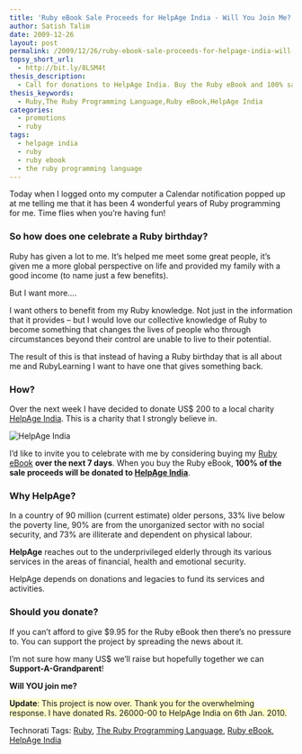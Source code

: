 ```yaml
---
title: 'Ruby eBook Sale Proceeds for HelpAge India - Will You Join Me?'
author: Satish Talim
date: 2009-12-26
layout: post
permalink: /2009/12/26/ruby-ebook-sale-proceeds-for-helpage-india-will-you-join-me/
topsy_short_url:
  - http://bit.ly/8LSM4t
thesis_description:
  - Call for donations to HelpAge India. Buy the Ruby eBook and 100% sales proceeds go to HelpAge India.
thesis_keywords:
  - Ruby,The Ruby Programming Language,Ruby eBook,HelpAge India
categories:
  - promotions
  - ruby
tags:
  - helpage india
  - ruby
  - ruby ebook
  - the ruby programming language
---
```

<div>
  <p class="alert">
    Today when I logged onto my computer a Calendar notification popped up at me telling me that it has been 4 wonderful years of Ruby programming for me. Time flies when you&#8217;re having fun!
  </p>
  
  <h3>
    So how does one celebrate a Ruby birthday?
  </h3>
  
  <p>
    Ruby has given a lot to me. It&#8217;s helped me meet some great people, it&#8217;s given me a more global perspective on life and provided my family with a good income (to name just a few benefits).
  </p>
  
  <p>
    But I want more….
  </p>
  
  <p>
    I want others to benefit from my Ruby knowledge. Not just in the information that it provides &#8211; but I would love our collective knowledge of Ruby to become something that changes the lives of people who through circumstances beyond their control are unable to live to their potential.
  </p>
  
  <p>
    The result of this is that instead of having a Ruby birthday that is all about me and RubyLearning I want to have one that gives something back.
  </p>
  
  <h3>
    How?
  </h3>
  
  <p>
    Over the next week I have decided to donate US$ 200 to a local charity <a href="http://helpageindia.org/">HelpAge India</a>. This is a charity that I strongly believe in.
  </p>
  
  <p>
    <img class="aligncenter" src='http://helpageindia.org/images/banner-support-a-gran.jpg' style="border: 0px none ;" alt="HelpAge India" />
  </p>
  
  <p class="note">
    I&#8217;d like to invite you to celebrate with me by considering buying my <a href="http://book.rubylearning.org/">Ruby eBook</a> <b>over the next 7 days</b>. When you buy the Ruby eBook, <b>100% of the sale proceeds will be donated to <a href="http://helpageindia.org/">HelpAge India</a></b>.
  </p>
  
  <h3>
    Why HelpAge?
  </h3>
  
  <p>
    In a country of 90 million (current estimate) older persons, 33% live below the poverty line, 90% are from the unorganized sector with no social security, and 73% are illiterate and dependent on physical labour.
  </p>
  
  <p>
    <strong>HelpAge</strong> reaches out to the underprivileged elderly through its various services in the areas of financial, health and emotional security.
  </p>
  
  <p>
    HelpAge depends on donations and legacies to fund its services and activities.
  </p>
  
  <h3>
    Should you donate?
  </h3>
  
  <p>
    If you can&#8217;t afford to give $9.95 for the Ruby eBook then there&#8217;s no pressure to. You can support the project by spreading the news about it.
  </p>
  
  <p>
    I&#8217;m not sure how many US$ we&#8217;ll raise but hopefully together we can <b>Support-A-Grandparent</b>!
  </p>
  
  <p>
    <b>Will YOU join me?</b>
  </p>
  
  <p>
    <span style="background-color: #FFFFCC;"><b>Update</b>: This project is now over. Thank you for the overwhelming response. I have donated Rs. 26000-00 to HelpAge India on 6th Jan. 2010.</span>
  </p>
</div>

Technorati Tags: <a href="http://technorati.com/tag/Ruby" rel="tag">Ruby</a>, <a href="http://technorati.com/tag/The+Ruby+Programming+Language" rel="tag">The Ruby Programming Language</a>, <a href="http://technorati.com/tag/Ruby+eBook" rel="tag">Ruby eBook</a>, <a href="http://technorati.com/tag/HelpAge+India" rel="tag">HelpAge India</a>
